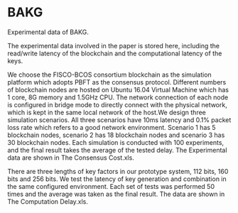 # BAKG
Experimental data of BAKG.

The experimental data involved in the paper is stored here, including the read/write latency of the blockchain and the computational latency of the keys.

We choose the FISCO-BCOS consortium blockchain as the simulation platform which adopts PBFT as the consensus protocol. Different numbers of blockchain nodes are hosted on Ubuntu 16.04 Virtual Machine which has 1 core, 8G memory and 1.5GHz CPU. The network connection of each node is configured in bridge mode to directly connect with the physical network, which is kept in the same local network of the host.We design three simulation scenarios. All three scenarios have 10ms latency and 0.1% packet loss rate which refers to a good network environment. Scenario 1 has 5 blockchain nodes, scenario 2 has 18 blockchain nodes and scenario 3 has 30 blockchain nodes. Each simulation is conducted with 100 experiments, and the final result takes the average of the tested delay. The Experimental data are shown in The Consensus Cost.xls.

There are three lengths of key factors in our prototype system, 112 bits, 160 bits and 256 bits. We test the latency of key generation and combination in the same configured environment. Each set of tests was performed 50 times and the average was taken as the final result. The data are shown in The Computation Delay.xls.
